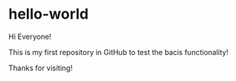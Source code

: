 # hello-world
Hi Everyone!

This is my first repository in GitHub to test the bacis functionality!

Thanks for visiting!
